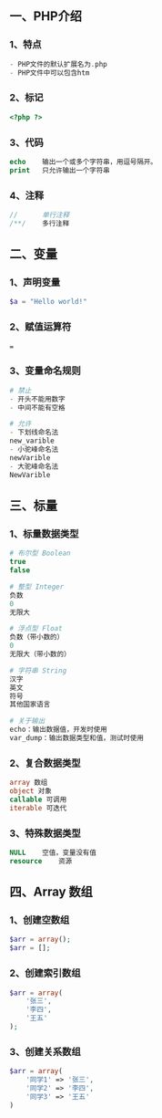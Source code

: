 ## 一、PHP介绍

### 1、特点

```php
- PHP文件的默认扩展名为.php
- PHP文件中可以包含htm
```

### 2、标记

```php
<?php ?>
```

### 3、代码

```php
echo	输出一个或多个字符串，用逗号隔开。
print	只允许输出一个字符串
```

### 4、注释

```php
//		单行注释
/**/	多行注释
```



## 二、变量

### 1、声明变量

```php
$a = "Hello world!"
```

### 2、赋值运算符

```
=
```

### 3、变量命名规则

```php
# 禁止
- 开头不能用数字
- 中间不能有空格
```

```php
# 允许
- 下划线命名法
new_varible
- 小驼峰命名法
newVarible
- 大驼峰命名法
NewVarible
```



## 三、标量

### 1、标量数据类型

```php
# 布尔型 Boolean
true
false
```

```php
# 整型 Integer
负数
0
无限大
```

```php
# 浮点型 Float
负数（带小数的）
0
无限大（带小数的）
```

```php
# 字符串 String
汉字
英文
符号
其他国家语言
```

```php
# 关于输出
echo：输出数据值，开发时使用
var_dump：输出数据类型和值，测试时使用
```

### 2、复合数据类型

```php
array 数组
object 对象
callable 可调用
iterable 可迭代
```

### 3、特殊数据类型

```php
NULL	空值，变量没有值
resource	资源
```



## 四、Array 数组

### 1、创建空数组

```php
$arr = array();
$arr = [];
```

### 2、创建索引数组

```php
$arr = array(
	'张三',
	'李四',
	'王五'
);
```

### 3、创建关系数组

```php
$arr = array(
	'同学1' => '张三',
	'同学2' => '李四',
	'同学3' => '王五'
)
```

